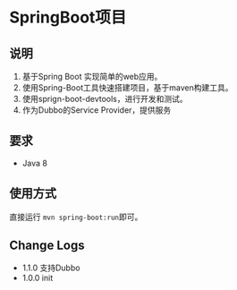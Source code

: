 # SpringBoot项目

## 说明

1. 基于Spring Boot 实现简单的web应用。
3. 使用Spring-Boot工具快速搭建项目，基于maven构建工具。
4. 使用sprign-boot-devtools，进行开发和测试。
5. 作为Dubbo的Service Provider，提供服务

## 要求

- Java 8

## 使用方式

直接运行 `mvn spring-boot:run`即可。

## Change Logs

- 1.1.0 支持Dubbo
- 1.0.0 init

